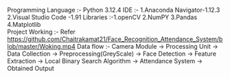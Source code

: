 Programming Language :- Python 3.12.4
IDE :- 1.Anaconda Navigator-1.12.3 
       2.Visual Studio Code -1.91
Libraries :-1.openCV  2.NumPY  3.Pandas  4.Matplotlib   
Project Working :- Refer https://github.com/Chaitrakamat21/Face_Recognition_Attendance_System/blob/master/Woking.mp4
Data flow :- Camera Module -> Processing Unit -> Data Collection -> Preprocessing(GreyScale) -> Face Detection -> Feature Extraction -> Local Binary Search Algorithm -> Attendance System -> Obtained Output
